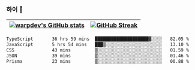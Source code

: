 
### 하이 👋
[![warpdev's GitHub stats](https://github-readme-stats.vercel.app/api?username=warpdev&show_icons=true&theme=vue-dark)](#) |[![GitHub Streak](https://github-readme-streak-stats.herokuapp.com/?user=warpdev&theme=dark)](#)
--- | --- |
<!--START_SECTION:waka-->

```txt
TypeScript       36 hrs 59 mins  ████████████████████▓░░░░   82.05 %
JavaScript       5 hrs 54 mins   ███▒░░░░░░░░░░░░░░░░░░░░░   13.10 %
CSS              43 mins         ▒░░░░░░░░░░░░░░░░░░░░░░░░   01.59 %
JSON             39 mins         ▒░░░░░░░░░░░░░░░░░░░░░░░░   01.46 %
Prisma           23 mins         ▒░░░░░░░░░░░░░░░░░░░░░░░░   00.88 %
```

<!--END_SECTION:waka-->

<!--
**warpdev/warpdev** is a ✨ _special_ ✨ repository because its `README.md` (this file) appears on your GitHub profile.

Here are some ideas to get you started:

- 🔭 I’m currently working on ...
- 🌱 I’m currently learning ...
- 👯 I’m looking to collaborate on ...
- 🤔 I’m looking for help with ...
- 💬 Ask me about ...
- 📫 How to reach me: ...
- 😄 Pronouns: ...
- ⚡ Fun fact: ...
-->
